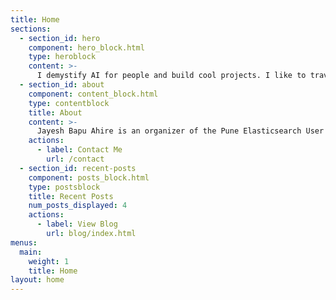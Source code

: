 ```yaml
---
title: Home
sections:
  - section_id: hero
    component: hero_block.html
    type: heroblock
    content: >-
      I demystify AI for people and build cool projects. I like to travel around to world to present at various conferences.
  - section_id: about
    component: content_block.html
    type: contentblock
    title: About
    content: >-
      Jayesh Bapu Ahire is an organizer of the Pune Elasticsearch User Group, Pune AWS User Group, twilio and Microsoft AI community. Jayesh is an AI Researcher doing research on Distributed Neural Computers with renowned universities. He is a freelance cloud consultant. Jayesh has authored books on Neural Networks, Reinforcement Learning, and Simulation Hypothesis. He writes a technical blog and his articles are published in many renowned publications. He has been awarded a title of Twilio Champion by Twilio and Most Valuable Blogger by Dzone. 
    actions:
      - label: Contact Me
        url: /contact
  - section_id: recent-posts
    component: posts_block.html
    type: postsblock
    title: Recent Posts
    num_posts_displayed: 4
    actions:
      - label: View Blog
        url: blog/index.html
menus:
  main:
    weight: 1
    title: Home
layout: home
---
```

